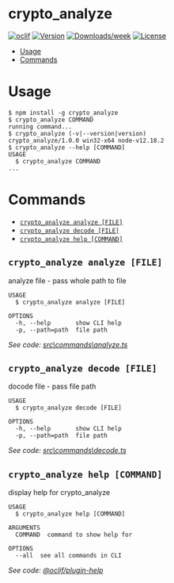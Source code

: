 crypto_analyze
==============



[![oclif](https://img.shields.io/badge/cli-oclif-brightgreen.svg)](https://oclif.io)
[![Version](https://img.shields.io/npm/v/crypto_analyze.svg)](https://npmjs.org/package/crypto_analyze)
[![Downloads/week](https://img.shields.io/npm/dw/crypto_analyze.svg)](https://npmjs.org/package/crypto_analyze)
[![License](https://img.shields.io/npm/l/crypto_analyze.svg)](https://github.com/MDyrcz5/crypto_analyze/blob/master/package.json)

<!-- toc -->
* [Usage](#usage)
* [Commands](#commands)
<!-- tocstop -->
# Usage
<!-- usage -->
```sh-session
$ npm install -g crypto_analyze
$ crypto_analyze COMMAND
running command...
$ crypto_analyze (-v|--version|version)
crypto_analyze/1.0.0 win32-x64 node-v12.18.2
$ crypto_analyze --help [COMMAND]
USAGE
  $ crypto_analyze COMMAND
...
```
<!-- usagestop -->
# Commands
<!-- commands -->
* [`crypto_analyze analyze [FILE]`](#crypto_analyze-analyze-file)
* [`crypto_analyze decode [FILE]`](#crypto_analyze-decode-file)
* [`crypto_analyze help [COMMAND]`](#crypto_analyze-help-command)

## `crypto_analyze analyze [FILE]`

analyze file - pass whole path to file

```
USAGE
  $ crypto_analyze analyze [FILE]

OPTIONS
  -h, --help       show CLI help
  -p, --path=path  file path
```

_See code: [src\commands\analyze.ts](https://github.com/MDyrcz5/crypto_analyze/blob/v1.0.0/src\commands\analyze.ts)_

## `crypto_analyze decode [FILE]`

docode file - pass file path

```
USAGE
  $ crypto_analyze decode [FILE]

OPTIONS
  -h, --help       show CLI help
  -p, --path=path  file path
```

_See code: [src\commands\decode.ts](https://github.com/MDyrcz5/crypto_analyze/blob/v1.0.0/src\commands\decode.ts)_

## `crypto_analyze help [COMMAND]`

display help for crypto_analyze

```
USAGE
  $ crypto_analyze help [COMMAND]

ARGUMENTS
  COMMAND  command to show help for

OPTIONS
  --all  see all commands in CLI
```

_See code: [@oclif/plugin-help](https://github.com/oclif/plugin-help/blob/v3.2.0/src\commands\help.ts)_
<!-- commandsstop -->
